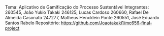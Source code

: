 Tema: Aplicativo de Gamificação do Processo Sustentável
Integrantes:
260545, João Yukio Takaki
246125, Lucas Cardoso
260660, Rafael De Almeida Casonato
247277, Matheus Hencklein Ponte
260551, José Eduardo Santos Rabelo
Repositório: https://github.com/Joaotakaki1/mc656-final-project

